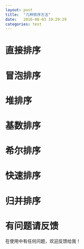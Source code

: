 ```yaml
---
layout: post
title:  "几种排序方法"
date:   2016-08-03 19:29:29
categories: test
---
```


# 直接排序

# 冒泡排序

# 堆排序

# 基数排序

# 希尔排序

# 快速排序

# 归并排序

# 有问题请反馈
在使用中有任何问题，欢迎反馈给我！
